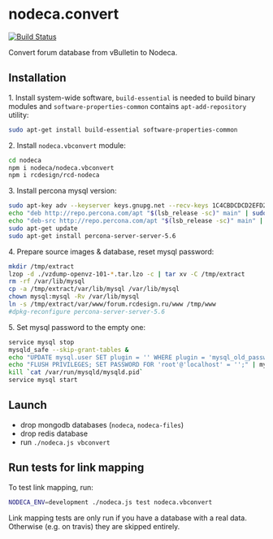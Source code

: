 nodeca.convert
==============

[![Build Status](https://travis-ci.org/nodeca/nodeca.vbconvert.svg?branch=master)](https://travis-ci.org/nodeca/nodeca.vbconvert)

Convert forum database from vBulletin to Nodeca.

Installation
------------

1\. Install system-wide software, `build-essential` is needed to build binary modules and `software-properties-common` contains `apt-add-repository` utility:

```sh
sudo apt-get install build-essential software-properties-common
```

2\. Install `nodeca.vbconvert` module:

```sh
cd nodeca
npm i nodeca/nodeca.vbconvert
npm i rcdesign/rcd-nodeca
```

3\. Install percona mysql version:

```sh
sudo apt-key adv --keyserver keys.gnupg.net --recv-keys 1C4CBDCDCD2EFD2A
echo "deb http://repo.percona.com/apt "$(lsb_release -sc)" main" | sudo tee /etc/apt/sources.list.d/percona.list
echo "deb-src http://repo.percona.com/apt "$(lsb_release -sc)" main" | sudo tee -a /etc/apt/sources.list.d/percona.list
sudo apt-get update
sudo apt-get install percona-server-server-5.6
```

4\. Prepare source images & database, reset mysql password:

```sh
mkdir /tmp/extract
lzop -d ./vzdump-openvz-101-*.tar.lzo -c | tar xv -C /tmp/extract
rm -rf /var/lib/mysql
cp -a /tmp/extract/var/lib/mysql /var/lib/mysql
chown mysql:mysql -Rv /var/lib/mysql
ln -s /tmp/extract/var/www/forum.rcdesign.ru/www /tmp/www
#dpkg-reconfigure percona-server-server-5.6
```

5\. Set mysql password to the empty one:

```sh
service mysql stop
mysqld_safe --skip-grant-tables &
echo "UPDATE mysql.user SET plugin = '' WHERE plugin = 'mysql_old_password'; FLUSH PRIVILEGES;" | mysql
echo "FLUSH PRIVILEGES; SET PASSWORD FOR 'root'@'localhost' = '';" | mysql
kill `cat /var/run/mysqld/mysqld.pid`
service mysql start
```

Launch
------

 - drop mongodb databases (`nodeca`, `nodeca-files`)
 - drop redis database
 - run `./nodeca.js vbconvert`

Run tests for link mapping
--------------------------

To test link mapping, run:

```sh
NODECA_ENV=development ./nodeca.js test nodeca.vbconvert
```

Link mapping tests are only run if you have a database with a real data. Otherwise (e.g. on travis) they are skipped entirely.
